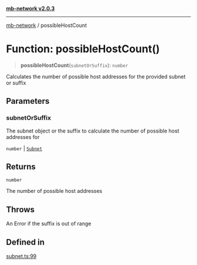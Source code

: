 [**mb-network v2.0.3**](../README.md)

***

[mb-network](../README.md) / possibleHostCount

# Function: possibleHostCount()

> **possibleHostCount**(`subnetOrSuffix`): `number`

Calculates the number of possible host addresses for the provided subnet or suffix

## Parameters

### subnetOrSuffix

The subnet object or the suffix to calculate the number of possible host addresses for

`number` | [`Subnet`](../interfaces/Subnet.md)

## Returns

`number`

The number of possible host addresses

## Throws

An Error if the suffix is out of range

## Defined in

[subnet.ts:99](https://github.com/mbachmann97/mb-network/blob/ec859bc9fa23945f71168926642866140fd255b1/src/subnet.ts#L99)
